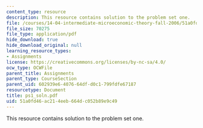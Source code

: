 ```yaml
---
content_type: resource
description: This resource contains solution to the problem set one.
file: /courses/14-04-intermediate-microeconomic-theory-fall-2006/51a0fd46ac214eeb664dc052b89e9c49_ps1_soln.pdf
file_size: 70275
file_type: application/pdf
hide_download: true
hide_download_original: null
learning_resource_types:
- Assignments
license: https://creativecommons.org/licenses/by-nc-sa/4.0/
ocw_type: OCWFile
parent_title: Assignments
parent_type: CourseSection
parent_uid: 602939e6-4076-64df-d0c1-799fdfe67187
resourcetype: Document
title: ps1_soln.pdf
uid: 51a0fd46-ac21-4eeb-664d-c052b89e9c49
---
```

This resource contains solution to the problem set one.